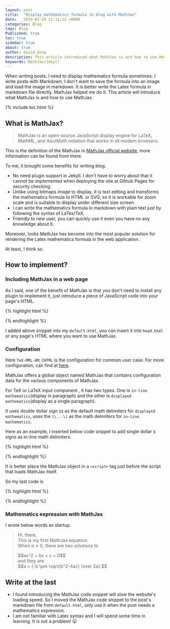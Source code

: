```yaml
---
layout: post
title:  "Display mathematics formula in blog with MathJax"
date:   2019-03-20 11:11:12 +0800
categories: Blog
tags: Blog
Published: true
toc: true
sidebar: true
about: true
author: david.dong
description: This article introduced what MathJax is and how to use MathJax.
keywords: MathJax/Jekyll
---
```

When writing posts, I need to display mathematics formula sometimes. I write posts with Markdown, I don't want to save the formula into an image and load the image in markdown. It is better write the Latex formula in markdown file directly. MathJax helped me do it. This article will introduce what MathJax is and how to use MathJax.

{% include toc.html %}

## What is MathJax?

> MathJax is an open-source JavaScript display engine for LaTeX, MathML, and AsciiMath notation that works in all modern browsers.

This is the definition of the MathJax in [MathJax official website](https://www.mathjax.org/), more information can be found from there.

To me, it brought some benefits for writing blog.

- No need plugin support in Jekyll. I don't have to worry about that it cannot be implemented when deploying the site at Github Pages for security checking. 
- Unlike using bitmaps image to display, it is text editing and transforms the mathematics formula to HTML or SVG, so it is workable for zoom scale and is suitable to display under different size screen.
- I can write the mathematics formula in markdown with plain text just by following the syntax of LaTex/TeX.
- Friendly to new user, you can quickly use it even you have no any knowledge about it. 

Moreover, looks MathJax has become into the most popular solution for rendering the Latex mathematics formula in the web application. 

At least, I think so.

## How to implement?

### Including MathJax in a web page
As I said, one of the benefit of MathJax is that you don't need to install any plugin to implement it, just introduce a piece of JavaScript code into your page's HTML.

{% highlight html %}
<script type="text/javascript" async src="//cdn.mathjax.org/mathjax/latest/MathJax.js?config=TeX-MML-AM_CHTML">
</script>
{% endhighlight %}

I added above snippet into my `default.html`, you can insert it into `head.html` or any page's HTML where you want to use MathJax.


### Configuration

Here `TeX-MML-AM_CHTML` is the configuration for common user case.
For more configuration, can find at [here](https://docs.mathjax.org/en/latest/web/configuration.html).

MathJax offers a global object named MathJax that contains configuration data for the various components of MathJax.

For TeX or LaTeX input component , it has two types. One is `in-line mathematics`(display in paragraph) and the other is `displayed mathematics`(display as a single paragraph).

It uses double dollar sign `$$` as the default math delimiters for `displayed mathematics`, uses the `(\...\)` as the math delimiters for `in-line mathematics`.

Here as an example, I inserted below code snippet to add single dollar `$` signs as in-line math delimiters.

{% highlight html %}
<script type="text/x-mathjax-config">
  MathJax.Hub.Config({tex2jax: {inlineMath: [['$','$'], ['\\(','\\)']]}});
</script>
{% endhighlight %}

It is better place the MathJax object in a `<script>` tag just before the script that loads MathJax itself. 

So my last code is 

{% highlight html %}
<script type="text/x-mathjax-config">
  MathJax.Hub.Config({tex2jax: {inlineMath: [['$','$'], ['\\(','\\)']]}});
</script>
<script type="text/javascript" async src="//cdn.mathjax.org/mathjax/latest/MathJax.js?config=TeX-MML-AM_CHTML">
</script>
{% endhighlight %}


### Mathematics expression with MathJax

I wrote below words as startup.

> Hi, there,     
> This is my first MathJax equation.    
> When $a \ne 0$, there are two solutions to    
> <div>$$ax^2 + bx + c = 0$$</div>     
> and they are    
> <div>$$x = {-b \pm \sqrt{b^2-4ac} \over 2a}.$$</div>

## Write at the last

+ I found introducing the MathJax code snippet will slow the website's loading speed. So I moved the MathJax code snippet to the post's markdown file from `default.html`, only use it when the post needs a mathematics expression. 
+ I am not familiar with Latex syntax and I will spend some time in learning. It is not a problem! 😛

<script type="text/javascript" async src="//cdn.mathjax.org/mathjax/latest/MathJax.js?config=TeX-MML-AM_CHTML">
</script>
<script type="text/x-mathjax-config">
  MathJax.Hub.Config({tex2jax: {
			skipTags: ['script', 'noscript', 'style', 'textarea', 'pre'],
			inlineMath: [['$','$'], ['\\(','\\)']]
		}
	});
</script>